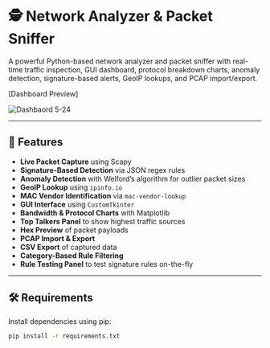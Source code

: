 # 🕵️ Network Analyzer & Packet Sniffer

A powerful Python-based network analyzer and packet sniffer with real-time traffic inspection, GUI dashboard, protocol breakdown charts, anomaly detection, signature-based alerts, GeoIP lookups, and PCAP import/export.

[Dashboard Preview]


![Dashbaord 5-24](https://github.com/user-attachments/assets/fb26a918-c4f4-4938-9c0d-12e18117a0a9)


---

## 🚀 Features

- **Live Packet Capture** using Scapy
- **Signature-Based Detection** via JSON regex rules
- **Anomaly Detection** with Welford’s algorithm for outlier packet sizes
- **GeoIP Lookup** using `ipinfo.io`
- **MAC Vendor Identification** via `mac-vendor-lookup`
- **GUI Interface** using `CustomTkinter`
- **Bandwidth & Protocol Charts** with Matplotlib
- **Top Talkers Panel** to show highest traffic sources
- **Hex Preview** of packet payloads
- **PCAP Import & Export**
- **CSV Export** of captured data
- **Category-Based Rule Filtering**
- **Rule Testing Panel** to test signature rules on-the-fly

---

## 🛠 Requirements

Install dependencies using pip:

```bash
pip install -r requirements.txt
